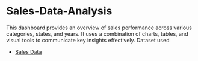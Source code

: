 # Sales-Data-Analysis
This dashboard provides an overview of sales performance across various categories, states, and years. It uses a combination of charts, tables, and visual tools to communicate key insights effectively.
Dataset used
- <a href="https://github.com/theatmonline/Sales-Data-Analysis/blob/main/Sale%20Data.xlsx"> Sales Data </a>
